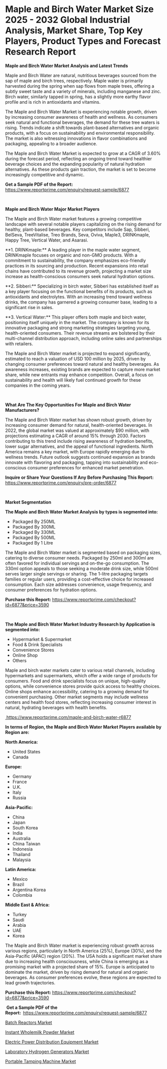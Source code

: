 <p><h1>Maple and Birch Water Market Size 2025 - 2032 Global Industrial Analysis, Market Share, Top Key Players, Product Types and Forecast Research Report</h1></p><p><strong>Maple and Birch Water Market Analysis and Latest Trends</strong></p>
<p><p>Maple and Birch Water are natural, nutritious beverages sourced from the sap of maple and birch trees, respectively. Maple water is primarily harvested during the spring when sap flows from maple trees, offering a subtly sweet taste and a variety of minerals, including manganese and zinc. Birch water, similarly tapped in spring, has a slightly more earthy flavor profile and is rich in antioxidants and vitamins. </p><p>The Maple and Birch Water Market is experiencing notable growth, driven by increasing consumer awareness of health and wellness. As consumers seek natural and functional beverages, the demand for these tree waters is rising. Trends indicate a shift towards plant-based alternatives and organic products, with a focus on sustainability and environmental responsibility. The market is also witnessing innovations in flavor combinations and packaging, appealing to a broader audience. </p><p>The Maple and Birch Water Market is expected to grow at a CAGR of 3.60% during the forecast period, reflecting an ongoing trend toward healthier beverage choices and the expanding popularity of natural hydration alternatives. As these products gain traction, the market is set to become increasingly competitive and dynamic.</p></p>
<p><strong>Get a Sample PDF of the Report:&nbsp;</strong> <a href="https://www.reportprime.com/enquiry/request-sample/6877?utm_campaign=3277&utm_medium=2&utm_source=Github&utm_content=ia&utm_term=19032025&utm_id=maple-and-birch-water">https://www.reportprime.com/enquiry/request-sample/6877</a></p>
<p>&nbsp;</p>
<p><strong>Maple and Birch Water Major Market Players</strong></p>
<p><p>The Maple and Birch Water market features a growing competitive landscape with several notable players capitalizing on the rising demand for healthy, plant-based beverages. Key competitors include Sap, Sibberi, BelSeva, TreeVitalise, Treo Brands, Seva, Oviva, Maple3, DRINKmaple, Happy Tree, Vertical Water, and Asarasi.</p><p>**1. DRINKmaple:** A leading player in the maple water segment, DRINKmaple focuses on organic and non-GMO products. With a commitment to sustainability, the company emphasizes eco-friendly practices in its sourcing and production. Recent expansions into retail chains have contributed to its revenue growth, projecting a market size increase as health-conscious consumers seek natural hydration options.</p><p>**2. Sibberi:** Specializing in birch water, Sibberi has established itself as a key player focusing on the functional benefits of its products, such as antioxidants and electrolytes. With an increasing trend toward wellness drinks, the company has garnered a growing consumer base, leading to a significant rise in sales.</p><p>**3. Vertical Water:** This player offers both maple and birch water, positioning itself uniquely in the market. The company is known for its innovative packaging and strong marketing strategies targeting young, health-oriented consumers. Their revenue streams are bolstered by their multi-channel distribution approach, including online sales and partnerships with retailers.</p><p>The Maple and Birch Water market is projected to expand significantly, estimated to reach a valuation of USD 100 million by 2025, driven by changing consumer preferences toward natural and healthy beverages. As awareness increases, existing brands are expected to capture more market share, while new entrants may enhance competition. Overall, a focus on sustainability and health will likely fuel continued growth for these companies in the coming years.</p></p>
<p>&nbsp;</p>
<p><strong>What Are The Key Opportunities For Maple and Birch Water Manufacturers?</strong></p>
<p><p>The Maple and Birch Water market has shown robust growth, driven by increasing consumer demand for natural, health-oriented beverages. In 2022, the global market was valued at approximately $90 million, with projections estimating a CAGR of around 15% through 2030. Factors contributing to this trend include rising awareness of hydration benefits, lower sugar alternatives, and the appeal of functional ingredients. North America remains a key market, with Europe rapidly emerging due to wellness trends. Future outlook suggests continued expansion as brands innovate with flavoring and packaging, tapping into sustainability and eco-conscious consumer preferences for enhanced market penetration.</p></p>
<p><strong>Inquire or Share Your Questions If Any Before Purchasing This Report:</strong> <a href="https://www.reportprime.com/enquiry/pre-order/6877?utm_campaign=3277&utm_medium=2&utm_source=Github&utm_content=ia&utm_term=19032025&utm_id=maple-and-birch-water">https://www.reportprime.com/enquiry/pre-order/6877</a></p>
<p>&nbsp;</p>
<p><strong>Market Segmentation</strong></p>
<p><strong>The Maple and Birch Water Market Analysis by types is segmented into:</strong></p>
<p><ul><li>Packaged By 250ML</li><li>Packaged By 300ML</li><li>Packaged By 330ML</li><li>Packaged By 500ML</li><li>Packaged By 1 Litre</li></ul></p>
<p><p>The Maple and Birch Water market is segmented based on packaging sizes, catering to diverse consumer needs. Packaged by 250ml and 300ml are often favored for individual servings and on-the-go consumption. The 330ml option appeals to those seeking a moderate drink size, while 500ml serves larger single servings or sharing. The 1-litre packaging targets families or regular users, providing a cost-effective choice for increased consumption. Each size addresses convenience, usage frequency, and consumer preferences for hydration options.</p></p>
<p><strong>Purchase this Report:&nbsp;</strong><a href="https://www.reportprime.com/checkout?id=6877&price=3590&utm_campaign=3277&utm_medium=2&utm_source=Github&utm_content=ia&utm_term=19032025&utm_id=maple-and-birch-water">https://www.reportprime.com/checkout?id=6877&price=3590</a></p>
<p>&nbsp;</p>
<p><strong>The Maple and Birch Water Market Industry Research by Application is segmented into:</strong></p>
<p><ul><li>Hypermarket & Supermarket</li><li>Food & Drink Specialists</li><li>Convenience Stores</li><li>Online Shop</li><li>Others</li></ul></p>
<p><p>Maple and birch water markets cater to various retail channels, including hypermarkets and supermarkets, which offer a wide range of products for consumers. Food and drink specialists focus on unique, high-quality options, while convenience stores provide quick access to healthy choices. Online shops enhance accessibility, catering to a growing demand for convenient purchasing. Other market segments may include wellness centers and health food stores, reflecting increasing consumer interest in natural, hydrating beverages with health benefits.</p></p>
<p><a href="https://www.reportprime.com/maple-and-birch-water-r6877?utm_campaign=3277&utm_medium=2&utm_source=Github&utm_content=ia&utm_term=19032025&utm_id=maple-and-birch-water">&nbsp;https://www.reportprime.com/maple-and-birch-water-r6877</a></p>
<p><strong>In terms of Region, the Maple and Birch Water Market Players available by Region are:</strong></p>
<p>
    <p> <strong> North America: </strong>
        <ul>
            <li>United States</li>
            <li>Canada</li>
        </ul>
        </p> 
    <p> <strong> Europe: </strong>
        <ul>
            <li>Germany</li>
            <li>France</li>
            <li>U.K.</li>
            <li>Italy</li>
            <li>Russia</li>
        </ul>
        </p> 
    <p> <strong> Asia-Pacific: </strong>
        <ul>
            <li>China</li>
            <li>Japan</li>
            <li>South Korea</li>
            <li>India</li>
            <li>Australia</li>
            <li>China Taiwan</li>
            <li>Indonesia</li>
            <li>Thailand</li>
            <li>Malaysia</li>
        </ul>
        </p> 
    <p> <strong> Latin America: </strong>
        <ul>
            <li>Mexico</li>
            <li>Brazil</li>
            <li>Argentina Korea</li>
            <li>Colombia</li>
        </ul>
        </p> 
    <p> <strong> Middle East & Africa: </strong>
        <ul>
            <li>Turkey</li>
            <li>Saudi</li>
            <li>Arabia</li>
            <li>UAE</li>
            <li>Korea</li>
        </ul>
    </p>
    </p>
<p><p>The Maple and Birch Water market is experiencing robust growth across various regions, particularly in North America (25%), Europe (30%), and the Asia-Pacific (APAC) region (20%). The USA holds a significant market share due to increasing health consciousness, while China is emerging as a promising market with a projected share of 15%. Europe is anticipated to dominate the market, driven by rising demand for natural and organic beverages. As consumer preferences evolve, these regions are expected to lead growth trajectories.</p></p>
<p><strong>Purchase this Report: </strong><a href="https://www.reportprime.com/checkout?id=6877&price=3590&utm_campaign=3277&utm_medium=2&utm_source=Github&utm_content=ia&utm_term=19032025&utm_id=maple-and-birch-water">https://www.reportprime.com/checkout?id=6877&price=3590</a></p>
<p>&nbsp;<strong>Get a Sample PDF of the Report:&nbsp;&nbsp;</strong><a href="https://www.reportprime.com/enquiry/request-sample/6877?utm_campaign=3277&utm_medium=2&utm_source=Github&utm_content=ia&utm_term=19032025&utm_id=maple-and-birch-water">https://www.reportprime.com/enquiry/request-sample/6877</a></p>
<p><strong></strong></p>
<p><p><a href="https://www.linkedin.com/pulse/batch-reactors-market-size-growth-analysis-2025-2032-industry-ssqmf?utm_campaign=3277&utm_medium=2&utm_source=Github&utm_content=ia&utm_term=19032025&utm_id=maple-and-birch-water">Batch Reactors Market</a></p><p><a href="https://github.com/bettysbozer/Market-Research-Report-List-1/blob/main/instant-wholemilk-powder-market.md?utm_campaign=3277&utm_medium=2&utm_source=Github&utm_content=ia&utm_term=19032025&utm_id=maple-and-birch-water">Instant Wholemilk Powder Market</a></p><p><a href="https://www.linkedin.com/pulse/comprehensive-overview-electric-power-distribution-equipment-pknhf?utm_campaign=3277&utm_medium=2&utm_source=Github&utm_content=ia&utm_term=19032025&utm_id=maple-and-birch-water">Electric Power Distribution Equipment Market</a></p><p><a href="https://www.linkedin.com/pulse/laboratory-hydrogen-generators-market-trends-analysis-2025-2032-canpf?utm_campaign=3277&utm_medium=2&utm_source=Github&utm_content=ia&utm_term=19032025&utm_id=maple-and-birch-water">Laboratory Hydrogen Generators Market</a></p><p><a href="https://www.linkedin.com/pulse/emerging-trends-portable-tamping-machine-market-global-outlook-racbf?utm_campaign=3277&utm_medium=2&utm_source=Github&utm_content=ia&utm_term=19032025&utm_id=maple-and-birch-water">Portable Tamping Machine Market</a></p></p>